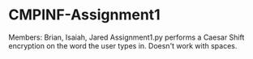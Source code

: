 # CMPINF-Assignment1

Members: Brian, Isaiah, Jared
Assignment1.py performs a Caesar Shift encryption on the word the user types in. Doesn't work with spaces. 
